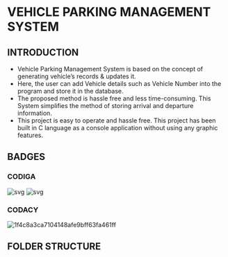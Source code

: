 # VEHICLE PARKING MANAGEMENT SYSTEM
## INTRODUCTION
* Vehicle Parking Management System is based on the concept of generating vehicle’s records & updates it.
* Here, the user can add Vehicle details such as Vehicle Number into the program and store it in the database. 
* The proposed method is hassle free and less time-consuming. This System simplifies the method of storing arrival and departure information.
* This project is easy to operate and hassle free. This project has been built in C language as a console application without using any graphic features. 
## BADGES
### CODIGA
![svg](https://user-images.githubusercontent.com/101172144/161425363-6c2cdbb3-f59e-4c91-9cff-79ae12a0bf21.svg)
![svg](https://user-images.githubusercontent.com/101172144/161425377-81d5709a-fc2b-4f71-b551-73fb1255e996.svg)
### CODACY
![1f4c8a3ca7104148afe9bff63fa461ff](https://user-images.githubusercontent.com/101172144/161425406-a926f246-c033-420f-a050-d7a55cd210dc.svg)
## FOLDER STRUCTURE


